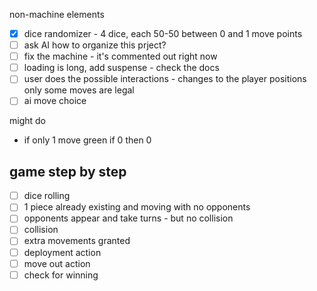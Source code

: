 
non-machine elements
- [x] dice randomizer - 4 dice, each 50-50 between 0 and 1 move points
- [ ] ask AI how to organize this prject?
- [ ] fix the machine - it's commented out right now
- [ ] loading is long, add suspense - check the docs
- [ ] user does the possible interactions - changes to the player positions
only some moves are legal
- [ ]  ai move choice

might do 
-  if only 1 move green if 0 then 0

## game step by step
- [ ] dice rolling
- [ ] 1 piece already existing and moving with no opponents
- [ ] opponents appear and take turns - but no collision
- [ ] collision
- [ ] extra movements granted
- [ ] deployment action
- [ ] move out action
- [ ] check for winning
